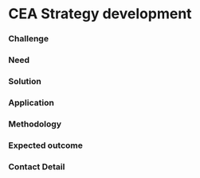 # CEA Strategy development


### Challenge

### Need

### Solution

### Application

### Methodology

### Expected outcome

### Contact Detail
